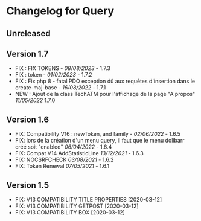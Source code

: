 # Changelog for Query

## Unreleased



## Version 1.7
- FIX : FIX TOKENS - *08/08/2023* - 1.7.3  
- FIX : token - *01/02/2023* - 1.7.2
- FIX : Fix php 8 - fatal PDO exception dû aux requêtes d'insertion dans le create-maj-base - *16/08/2022* - 1.7.1
- NEW : Ajout de la class TechATM pour l'affichage de la page "A propos" *11/05/2022* 1.7.0

## Version 1.6

- FIX: Compatibility V16 : newToken, and family - *02/06/2022* - 1.6.5
- FIX: lors de la création d'un menu query, il faut que le menu dolibarr créé soit "enabled" *06/04/2022* - 1.6.4
- FIX: Compat V14 AddStatisticLine *13/12/2021* - 1.6.3
- FIX: NOCSRFCHECK *03/08/2021* - 1.6.2
- FIX: Token Renewal  *07/05/2021* - 1.6.1


## Version 1.5

- FIX: V13 COMPATIBILITY TITLE PROPERTIES [2020-03-12]
- FIX: V13 COMPATIBILITY GETPOST [2020-03-12]
- FIX: V13 COMPATIBILITY BOX [2020-03-12]
